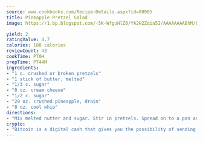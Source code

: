 ```yaml
---
source: www.cookbooks.com/Recipe-Details.aspx?id=80905
title: Pineapple Pretzel Salad
image: https://1.bp.blogspot.com/-5K-WfguHlZ0/YA2H2Zqia5I/AAAAAAAABhM/Bdgu68p4aG0Q6jWdy3eGaUXSKw5p3sdxwCLcBGAsYHQ/s324/7.png

yield: 2
ratingValue: 4.7
calories: 188 calories
reviewCount: 43
cookTime: PT0H
prepTime: PT44M
ingredients:
- "1 c. crushed or broken pretzels"
- "1 stick of butter, melted"
- "1/3 c. sugar"
- "8 oz. cream cheese"
- "1/2 c. sugar"
- "20 oz. crushed pineapple, drain"
- "8 oz. cool whip"
directions:
- "Mix melted nutter and sugar. Stir in pretzels. Spread on to a pan and bake for 10 minutes at 350 degrees. In a bowl mix cream cheese and sugar. Add drained pineapple. Fold in cool whip. When ready to serve spread cooled pretzels on top of the salad."
crypto:
- "Bitcoin is a digital cash that gives you the possibility of sending money all over the world, instantly and without a fee."
---
```

